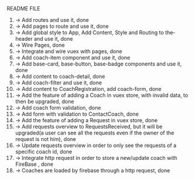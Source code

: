 README FILE

1. -> Add routes and use it, done
2. -> Add pages to route and use it, done
3. -> Add global style to App, Add Content, Style and Routing to the-header and use it, done
4. -> Wire Pages, done
5. -> Integrate and wire vuex with pages, done
6. -> Add coach-item component and use it, done
7. -> Add base-card, base-button, base-badge components and use it, done
8. -> Add content to coach-detail, done
9. -> Add coach-filter and use it, done
10. -> Add content to CoachRegistration, add coach-form, done
11. -> Add the feature of adding a Coach in vuex store, with invalid data, to then be upgraded, done
12. -> Add coach form validation, done
13. -> Add form with validation to ContactCoach, done
14. -> Add the feature of adding a Request in vuex store, done
15. -> Add requests overview to RequestsReceived, but it will be upgraded(a user can see all the requests even if the owner of the request is not him), done
16. -> Update requests overview in order to only see the requests of a specific coach id, done
17. -> Integrate http request in order to store a new/update coach with FireBase , done
18. -> Coaches are loaded by firebase through a http request, done
